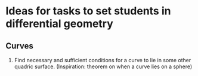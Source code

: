 # Ideas for tasks to set students in differential geometry


## Curves

1. Find necessary and sufficient conditions for a curve to lie in some other quadric
surface. (Inspiration: theorem on when a curve lies on a sphere)
